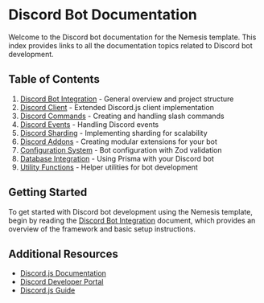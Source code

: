 # Discord Bot Documentation

Welcome to the Discord bot documentation for the Nemesis template. This index provides links to all the documentation topics related to Discord bot development.

## Table of Contents

1. [Discord Bot Integration](./discord-bot.md) - General overview and project structure
2. [Discord Client](./discord-client.md) - Extended Discord.js client implementation
3. [Discord Commands](./discord-commands.md) - Creating and handling slash commands
4. [Discord Events](./discord-events.md) - Handling Discord events
5. [Discord Sharding](./discord-sharding.md) - Implementing sharding for scalability
6. [Discord Addons](./discord-addons.md) - Creating modular extensions for your bot
7. [Configuration System](./discord-configuration.md) - Bot configuration with Zod validation
8. [Database Integration](./discord-database.md) - Using Prisma with your Discord bot
9. [Utility Functions](./discord-utilities.md) - Helper utilities for bot development

## Getting Started

To get started with Discord bot development using the Nemesis template, begin by reading the [Discord Bot Integration](./discord-bot.md) document, which provides an overview of the framework and basic setup instructions.

## Additional Resources

- [Discord.js Documentation](https://discord.js.org/#/docs)
- [Discord Developer Portal](https://discord.com/developers/docs)
- [Discord.js Guide](https://discordjs.guide/)
